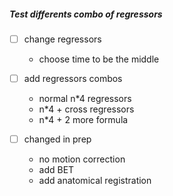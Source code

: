 ##### Test differents combo of regressors

- [ ] change regressors
    - choose time to be the middle


- [ ] add regressors combos
    - normal n*4 regressors
    - n*4 + cross regressors
    - n*4 + 2 more formula


- [ ] changed in prep
    - no motion correction
    - add BET
    - add anatomical registration
    